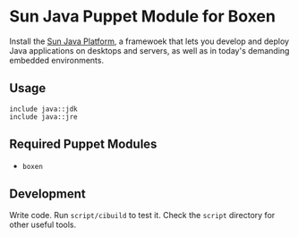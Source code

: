# Sun Java Puppet Module for Boxen

Install the [Sun Java Platform](http://www.oracle.com/technetwork/java/javase/downloads/index.html), a framewoek that lets you develop and deploy Java applications on desktops and servers, as well as in today's demanding embedded environments.

## Usage

```puppet
include java::jdk
include java::jre
```

## Required Puppet Modules

* `boxen`

## Development

Write code. Run `script/cibuild` to test it. Check the `script`
directory for other useful tools.
